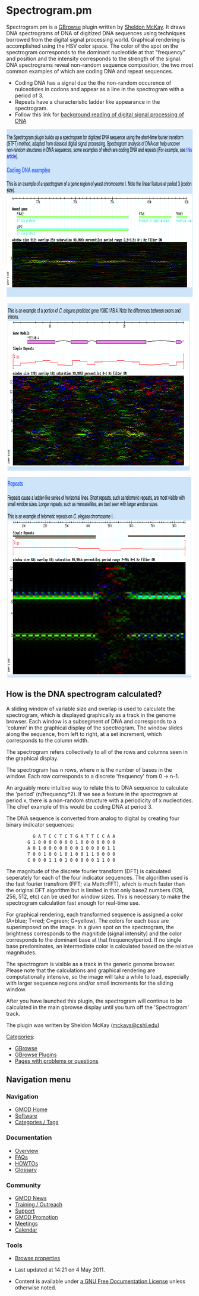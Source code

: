 



<span id="top"></span>




# <span dir="auto">Spectrogram.pm</span>









Spectrogram.pm is a [GBrowse](GBrowse.1 "GBrowse") plugin written by
[Sheldon McKay](User%3AMckays "User%3AMckays"). It draws DNA spectrograms of
DNA of digitized DNA sequences using techniques borrowed from the
digital signal processing world. Graphical rendering is accomplished
using the HSV color space. The color of the spot on the spectrogram
corresponds to the dominant nucleotide at that "frequency" and position
and the intensity corresponds to the strength of the signal. DNA
spectrograms reveal non-random sequence composition, the two most common
examples of which are coding DNA and repeat sequences.

- Coding DNA has a signal due the the non-random occurence of
  nulceotides in codons and appear as a line in the spectrogram with a
  period of 3.
- Repeats have a characteristic ladder like appearance in the
  spectrogram.
- Follow this link for
  <span class="pops"><a href="http://www.hindawi.com/journals/asp/2004/790248.abs.html"
  class="external text" rel="nofollow">background reading of digital
  signal processing of DNA</a></span>

  
<img
src="https://raw.githubusercontent.com/GMOD/gmod.github.io/main/mediawiki/images/3/3d/Spec1.png" class="thumbborder" width="858"
height="450" alt="Spec1.png" />

<img
src="https://raw.githubusercontent.com/GMOD/gmod.github.io/main/mediawiki/images/9/9e/Spec2.png" class="thumbborder" width="877"
height="449" alt="Spec2.png" />

<img
src="https://raw.githubusercontent.com/GMOD/gmod.github.io/main/mediawiki/images/3/39/Spec3.png" class="thumbborder" width="869"
height="538" alt="Spec3.png" />

## <span id="How_is_the_DNA_spectrogram_calculated.3F" class="mw-headline">How is the DNA spectrogram calculated?</span>

A sliding window of variable size and overlap is used to calculate the
spectrogram, which is displayed graphically as a track in the genome
browser. Each window is a subsegment of DNA and corresponds to a
'column' in the graphical display of the spectrogram. The window slides
along the sequence, from left to right, at a set increment, which
corresponds to the column width.

The spectrogram refers collectively to all of the rows and columns seen
in the graphical display.

The spectrogram has n rows, where n is the number of bases in the
window. Each row corresponds to a discrete 'frequency' from 0 -\> n-1.

An arguably more intuitive way to relate this to DNA sequence to
calculate the 'period' (n/frequency\*2). If we see a feature in the
spectrogram at period x, there is a non-random structure with a
periodicity of x nucleotides. The chief example of this would be coding
DNA at period 3.

The DNA sequence is converted from analog to digital by creating four
binary indicator sequences:

              G A T C C T C T G A T T C C A A
            G 1 0 0 0 0 0 0 0 1 0 0 0 0 0 0 0
            A 0 1 0 0 0 0 0 0 0 1 0 0 0 0 1 1
            T 0 0 1 0 0 1 0 1 0 0 1 1 0 0 0 0
            C 0 0 0 1 1 0 1 0 0 0 0 0 1 1 0 0

  
The magnitude of the discrete fourier transform (DFT) is calculated
seperately for each of the four indicator sequences. The algorithm used
is the fast fourier transfrom (FFT; via Math::FFT), which is much faster
than the original DFT algorithm but is limited in that only base2
numbers (128, 256, 512, etc) can be used for window sizes. This is
necessary to make the spectrogram calculation fast enough for real-time
use.

For graphical rendering, each transformed sequence is assigned a color
(A=blue; T=red; C=green; G=yellow). The colors for each base are
superimposed on the image. In a given spot on the spectrogram, the
brightness corresponds to the magnitide (signal intensity) and the color
corresponds to the dominant base at that frequency/period. If no single
base predominates, an intermediate color is calculated based on the
relative magnitudes.

The spectrogram is visible as a track in the generic genome browser.
Please note that the calculations and graphical rendering are
computationally intensive, so the image will take a while to load,
especially with larger sequence regions and/or small increments for the
sliding window.

After you have launched this plugin, the spectrogram will continue to be
calculated in the main gbrowse display until you turn off the
'Spectrogram' track.

The plugin was written by Sheldon McKay (mckays@cshl.edu)




[Categories](Special%3ACategories "Special%3ACategories"):

- [GBrowse](Category%3AGBrowse "Category%3AGBrowse")
- [GBrowse Plugins](Category%3AGBrowse_Plugins "Category%3AGBrowse Plugins")
- [Pages with problems or
  questions](Category%3APages_with_problems_or_questions "Category%3APages with problems or questions")






## Navigation menu









### Navigation



- <span id="n-GMOD-Home">[GMOD Home](Main_Page)</span>
- <span id="n-Software">[Software](GMOD_Components)</span>
- <span id="n-Categories-.2F-Tags">[Categories /
  Tags](Categories)</span>




### Documentation



- <span id="n-Overview">[Overview](Overview)</span>
- <span id="n-FAQs">[FAQs](Category%3AFAQ)</span>
- <span id="n-HOWTOs">[HOWTOs](Category%3AHOWTO)</span>
- <span id="n-Glossary">[Glossary](Glossary)</span>




### Community



- <span id="n-GMOD-News">[GMOD News](GMOD_News)</span>
- <span id="n-Training-.2F-Outreach">[Training /
  Outreach](Training_and_Outreach)</span>
- <span id="n-Support">[Support](Support)</span>
- <span id="n-GMOD-Promotion">[GMOD Promotion](GMOD_Promotion)</span>
- <span id="n-Meetings">[Meetings](Meetings)</span>
- <span id="n-Calendar">[Calendar](Calendar)</span>




### Tools

- <span id="t-smwbrowselink"><a href="Special%3ABrowse/Spectrogram.pm" rel="smw-browse">Browse
  properties</a></span>



- <span id="footer-info-lastmod">Last updated at 14:21 on 4 May
  2011.</span>
<!-- - <span id="footer-info-viewcount">25,343 page views.</span> -->
- <span id="footer-info-copyright">Content is available under
  <a href="http://www.gnu.org/licenses/fdl-1.3.html" class="external"
  rel="nofollow">a GNU Free Documentation License</a> unless otherwise
  noted.</span>

<!-- -->



<!-- -->




